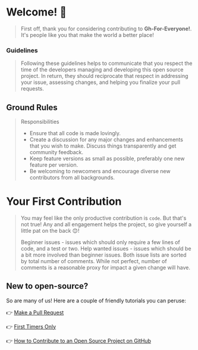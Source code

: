
# Welcome! :partying_face:

>First off, thank you for considering contributing to **Gh-For-Everyone!**. It's people like you that make the world a better place!

### Guidelines

>Following these guidelines helps to communicate that you respect the time of the developers managing and developing this open source project. In return, they should reciprocate that respect in addressing your issue, assessing changes, and helping you finalize your pull requests.

## Ground Rules

> Responsibilities
> * Ensure that all code is made lovingly.
> * Create a discussion for any major changes and enhancements that you wish to make. Discuss things transparently and get community feedback.
> * Keep feature versions as small as possible, preferably one new feature per version.
> * Be welcoming to newcomers and encourage diverse new contributors from all backgrounds.

# Your First Contribution

> You may feel like the only productive contribution is `code`. But that's not true! Any and all engagement helps the project, so give yourself a little pat on the back 😊!
>
> Beginner issues - issues which should only require a few lines of code, and a test or two.
> Help wanted issues - issues which should be a bit more involved than beginner issues.
> Both issue lists are sorted by total number of comments. While not perfect, number of comments is a reasonable proxy for impact a given change will have.

## New to open-source?

So are many of us! Here are a couple of friendly tutorials you can peruse:

👉 [Make a Pull Request](https://docs.github.com/en/pull-requests/collaborating-with-pull-requests/proposing-changes-to-your-work-with-pull-requests/creating-a-pull-request)

👉  [First Timers Only](http://www.firsttimersonly.com/)

👉  [How to Contribute to an Open Source Project on GitHub](https://docs.github.com/en/get-started/exploring-projects-on-github/finding-ways-to-contribute-to-open-source-on-github)
